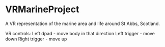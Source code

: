 # VRMarineProject
A VR representation of the marine area and life around St Abbs, Scotland.

VR controls:
  Left dpad - move body in that direction
  Left trigger - move down
  Right trigger - move up
